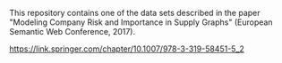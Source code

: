 This repository contains one of the data sets described in
the paper "Modeling Company Risk and Importance in Supply Graphs"
(European Semantic Web Conference, 2017).

https://link.springer.com/chapter/10.1007/978-3-319-58451-5_2

